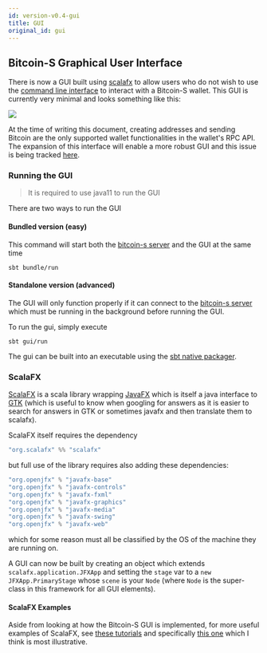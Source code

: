 ```yaml
---
id: version-v0.4-gui
title: GUI
original_id: gui
---
```



## Bitcoin-S Graphical User Interface
There is now a GUI built using [scalafx](https://www.scalafx.org/) to allow users who do not wish to use the [command line interface](cli.md) to interact with a Bitcoin-S wallet.
This GUI is currently very minimal and looks something like this:

![](gui-snapshot.png)

At the time of writing this document, creating addresses and sending Bitcoin are the only supported wallet functionalities in the wallet's RPC API. The expansion of this interface will enable a more robust GUI and this issue is being tracked [here](https://github.com/bitcoin-s/bitcoin-s/issues/1284).

### Running the GUI

> It is required to use java11 to run the GUI

There are two ways to run the GUI

#### Bundled version (easy)

This command will start both the [bitcoin-s server](server.md) and the GUI at the same time

```bashrc
sbt bundle/run
```

#### Standalone version (advanced)

The GUI will only function properly if it can connect to the [bitcoin-s server](server.md) which must be
running in the background before running the GUI.

To run the gui, simply execute

```bashrc
sbt gui/run
```

The gui can be built into an executable using the [sbt native packager](https://www.scala-sbt.org/sbt-native-packager/).

### ScalaFX

[ScalaFX](https://www.scalafx.org/) is a scala library wrapping [JavaFX](https://openjfx.io/) which is itself a java interface to [GTK](https://www.gtk.org/) (which is useful to know when googling for answers as it is easier to search for answers in GTK or sometimes javafx and then translate them to scalafx).

ScalaFX itself requires the dependency

```scala
"org.scalafx" %% "scalafx"
```

but full use of the library requires also adding these dependencies:

```scala
"org.openjfx" % "javafx-base"
"org.openjfx" % "javafx-controls"
"org.openjfx" % "javafx-fxml"
"org.openjfx" % "javafx-graphics"
"org.openjfx" % "javafx-media"
"org.openjfx" % "javafx-swing"
"org.openjfx" % "javafx-web"
```

which for some reason must all be classified by the OS of the machine they are running on.

A GUI can now be built by creating an object which extends `scalafx.application.JFXApp` and setting the `stage` var to a `new JFXApp.PrimaryStage` whose `scene` is your `Node` (where `Node` is the super-class in this framework for all GUI elements).

#### ScalaFX Examples

Aside from looking at how the Bitcoin-S GUI is implemented, for more useful examples of ScalaFX, see [these tutorials](https://github.com/scalafx/ScalaFX-Tutorials) and specifically [this one](https://github.com/scalafx/ScalaFX-Tutorials/tree/master/slick-table) which I think is most illustrative.

